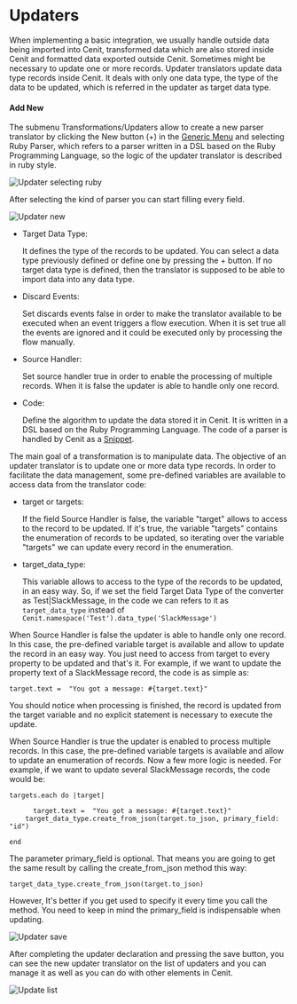 # Updaters

When implementing a basic integration, we usually handle outside data being imported into Cenit, transformed data which are  also stored inside Cenit and formatted data exported outside Cenit. Sometimes might be necessary to update one or more records. Updater translators update data type records inside Cenit. It deals with only one data type, the type of the data to be updated, which is referred in the updater as target data type.

#### Add New

The submenu Transformations/Updaters allow to create a new parser translator by clicking the New button (+) in the [Generic Menu](generic/generic_menu_options_.md) and selecting Ruby Parser, which refers to a parser written in a DSL based on the Ruby Programming Language, so the logic of the updater translator is described in ruby style.

![Updater selecting ruby](https://user-images.githubusercontent.com/54523080/151648268-8566602e-2e3a-4abb-bcd1-cdacd54e486e.png)

After selecting the kind of parser you can start filling every field.

![Updater new](https://user-images.githubusercontent.com/54523080/151648332-1c8e4fc3-1095-4feb-b27e-7f384adb4f05.png)

- Target Data Type:
  
  It defines the type of the records to be updated. You can select a data type previously defined or define one by pressing the + button. If no target data type is defined, then the translator is supposed to be able to import data into any data type.

- Discard Events:
  
  Set discards events false in order to make the translator available to be executed when an event triggers a flow execution. When it is set true all the events are ignored and it could be executed only by processing the flow manually.

- Source Handler:
  
  Set source handler true in order to enable the processing of multiple records. When it is false the updater is able to handle only one record.

- Code:
  
  Define the algorithm to update the data stored it in Cenit. It is written in a DSL based on the Ruby Programming Language. The code of a parser is handled by Cenit as a [Snippet](compute/snippets.md).

The main goal of a transformation is to manipulate data. The objective of an updater translator is to update one or more data type records. In order to facilitate the data management, some pre-defined variables are available to access data from the translator code:

- target or targets:
  
  If the field Source Handler is false, the variable "target" allows to access to the record to be updated. If it's true, the variable "targets" contains the enumeration of records to be updated, so iterating over the variable "targets" we can update every record in the enumeration.

- target_data_type:
  
  This variable allows to access to the type of the records to be updated, in an easy way. So, if we set the field Target Data Type of the converter as Test|SlackMessage, in the code we can refers to it as `target_data_type` instead of `Cenit.namespace('Test').data_type('SlackMessage')`

When Source Handler is false the updater is able to handle only one record. In this case, the pre-defined variable target is available and allow to update the record in an easy way. You just need to access from target to every property to be updated and that's it. For example, if we want to update the property text of a SlackMessage record, the code is as simple as:

```
target.text =  "You got a message: #{target.text}"
```

You should notice when processing is finished, the record is updated from the target variable and no explicit statement is necessary to execute the update.

When Source Handler is true the updater is enabled to process multiple records. In this case, the pre-defined variable targets is available and allow to update an enumeration of records. Now a few more logic is needed. For example, if we want to update several SlackMessage records, the code would be:

```
targets.each do |target|

      target.text =  "You got a message: #{target.text}"
    target_data_type.create_from_json(target.to_json, primary_field: "id")    

end
```

The parameter primary_field is optional. That means you are going to get the same result by calling the create_from_json method this way:

`target_data_type.create_from_json(target.to_json)`

However, It's better if you get used to specify it every time you call the method. You need to keep in mind the primary_field is indispensable when updating.

![Updater save](https://user-images.githubusercontent.com/54523080/151652432-d18933ec-8df5-4d82-890f-a7e5d058e312.png)

After completing the updater declaration and pressing the save button, you can see the new updater translator on the list of updaters and you can manage it as well as you can do with other elements in Cenit.

![Update list](https://user-images.githubusercontent.com/54523080/151652438-5a0b941f-a5d5-43ef-909b-b6fcdba6d897.png)